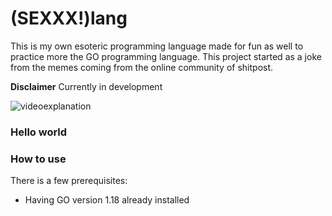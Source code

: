 # (SEXXX!)lang

This is my own esoteric programming language made for fun as well to practice more the GO programming language. This project started as a joke from the memes coming from the online community of shitpost.

**Disclaimer** Currently in development

![videoexplanation](https://youtu.be/GHxFr_oDSTI)

### Hello world


### How to use

There is a few prerequisites:
- Having GO version 1.18 already installed
